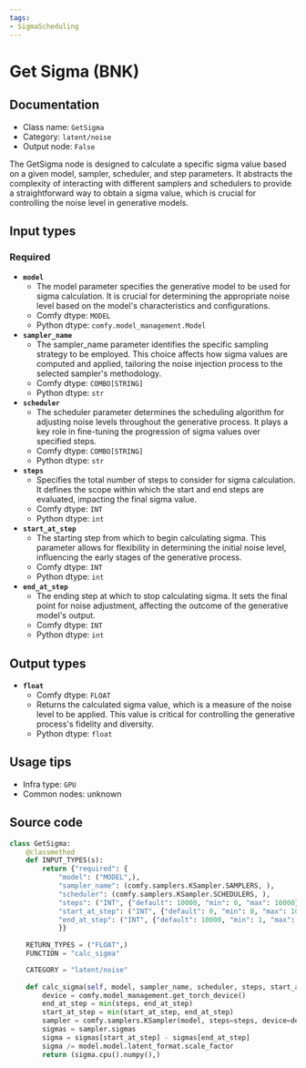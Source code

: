 ```yaml
---
tags:
- SigmaScheduling
---
```


# Get Sigma (BNK)
## Documentation
- Class name: `GetSigma`
- Category: `latent/noise`
- Output node: `False`

The GetSigma node is designed to calculate a specific sigma value based on a given model, sampler, scheduler, and step parameters. It abstracts the complexity of interacting with different samplers and schedulers to provide a straightforward way to obtain a sigma value, which is crucial for controlling the noise level in generative models.
## Input types
### Required
- **`model`**
    - The model parameter specifies the generative model to be used for sigma calculation. It is crucial for determining the appropriate noise level based on the model's characteristics and configurations.
    - Comfy dtype: `MODEL`
    - Python dtype: `comfy.model_management.Model`
- **`sampler_name`**
    - The sampler_name parameter identifies the specific sampling strategy to be employed. This choice affects how sigma values are computed and applied, tailoring the noise injection process to the selected sampler's methodology.
    - Comfy dtype: `COMBO[STRING]`
    - Python dtype: `str`
- **`scheduler`**
    - The scheduler parameter determines the scheduling algorithm for adjusting noise levels throughout the generative process. It plays a key role in fine-tuning the progression of sigma values over specified steps.
    - Comfy dtype: `COMBO[STRING]`
    - Python dtype: `str`
- **`steps`**
    - Specifies the total number of steps to consider for sigma calculation. It defines the scope within which the start and end steps are evaluated, impacting the final sigma value.
    - Comfy dtype: `INT`
    - Python dtype: `int`
- **`start_at_step`**
    - The starting step from which to begin calculating sigma. This parameter allows for flexibility in determining the initial noise level, influencing the early stages of the generative process.
    - Comfy dtype: `INT`
    - Python dtype: `int`
- **`end_at_step`**
    - The ending step at which to stop calculating sigma. It sets the final point for noise adjustment, affecting the outcome of the generative model's output.
    - Comfy dtype: `INT`
    - Python dtype: `int`
## Output types
- **`float`**
    - Comfy dtype: `FLOAT`
    - Returns the calculated sigma value, which is a measure of the noise level to be applied. This value is critical for controlling the generative process's fidelity and diversity.
    - Python dtype: `float`
## Usage tips
- Infra type: `GPU`
- Common nodes: unknown


## Source code
```python
class GetSigma:
    @classmethod
    def INPUT_TYPES(s):
        return {"required": {
            "model": ("MODEL",),
            "sampler_name": (comfy.samplers.KSampler.SAMPLERS, ),
            "scheduler": (comfy.samplers.KSampler.SCHEDULERS, ),
            "steps": ("INT", {"default": 10000, "min": 0, "max": 10000}),
            "start_at_step": ("INT", {"default": 0, "min": 0, "max": 10000}),
            "end_at_step": ("INT", {"default": 10000, "min": 1, "max": 10000}),
            }}
    
    RETURN_TYPES = ("FLOAT",)
    FUNCTION = "calc_sigma"

    CATEGORY = "latent/noise"
        
    def calc_sigma(self, model, sampler_name, scheduler, steps, start_at_step, end_at_step):
        device = comfy.model_management.get_torch_device()
        end_at_step = min(steps, end_at_step)
        start_at_step = min(start_at_step, end_at_step)
        sampler = comfy.samplers.KSampler(model, steps=steps, device=device, sampler=sampler_name, scheduler=scheduler, denoise=1.0, model_options=model.model_options)
        sigmas = sampler.sigmas
        sigma = sigmas[start_at_step] - sigmas[end_at_step]
        sigma /= model.model.latent_format.scale_factor
        return (sigma.cpu().numpy(),)

```
